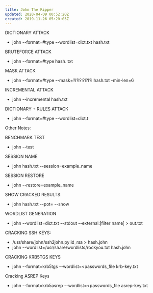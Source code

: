 ```yaml
---
title: John The Ripper
updated: 2020-04-09 00:52:20Z
created: 2019-11-26 05:20:03Z
---
```


DICTIONARY ATTACK
- john --format=#type --wordlist=dict.txt hash.txt

BRUTEFORCE ATTACK
- john --format=#type hash. txt

MASK ATTACK
- john --format=#type --mask=?l?l?l?l?l?l hash.txt -min-len=6

INCREMENTAL ATTACK
- john --incremental hash.txt

DICTIONARY + RULES ATTACK
- john --format=#type --wordlist=dict.t


Other Notes:

BENCHMARK TEST
- john --test

SESSION NAME
- john hash.txt --session=example_name

SESSION RESTORE
- john --restore=example_name

SHOW CRACKED RESULTS
- john hash.txt --pot=<john potfile> --show

WORDLIST GENERATION
- john --wordlist=dict.txt --stdout --external:[filter name] > out.txt

CRACKING SSH KEYS:

- /usr/share/john/ssh2john.py id_rsa > hash.john
- john --wordlist=/usr/share/wordlists/rockyou.txt hash.john

CRACKING KRB5TGS KEYS

- john --format=krb5tgs --wordlist=<passwords_file krb-key.txt

Cracking ASREP Keys

- john --format=krb5asrep --wordlist=<passwords_file asrep-key.txt



